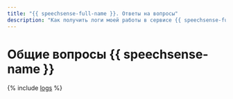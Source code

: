 ```yaml
---
title: "{{ speechsense-full-name }}. Ответы на вопросы"
description: "Как получить логи моей работы в сервисе {{ speechsense-full-name }}? Ответы на этот и другие вопросы в данной статье."
---
```


# Общие вопросы {{ speechsense-name }}

{% include [logs](../../_qa/logs.md) %}
